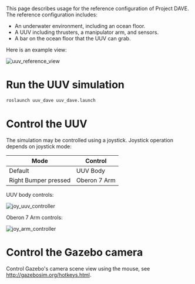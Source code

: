 This page describes usage for the reference configuration of Project DAVE.  The reference configuration includes:

* An underwater environment, including an ocean floor.
* A UUV including thrusters, a manipulator arm, and sensors.
* A bar on the ocean floor that the UUV can grab.

Here is an example view:

![uuv_reference_view](images/uuv_reference_view.png)

# Run the UUV simulation

```bash
roslaunch uuv_dave uuv_dave.launch
```
# Control the UUV
The simulation may be controlled using a joystick.  Joystick operation depends on joystick mode:

Mode | Control
--- | ---
Default | UUV Body
Right Bumper pressed | Oberon 7 Arm

UUV body controls:

![joy_uuv_controller](images/joy_uuv_controller.png)

Oberon 7 Arm controls:

![joy_arm_controller](images/joy_arm_controller.png)

# Control the Gazebo camera
Control Gazebo's camera scene view using the mouse, see http://gazebosim.org/hotkeys.html.